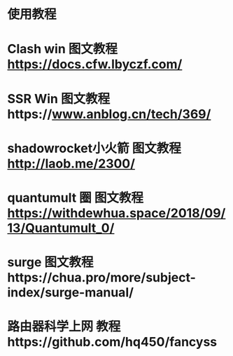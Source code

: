 # 使用教程

# Clash win  图文教程 https://docs.cfw.lbyczf.com/

# SSR Win 图文教程https://www.anblog.cn/tech/369/



# shadowrocket小火箭   图文教程 http://laob.me/2300/

# quantumult 圈  图文教程 https://withdewhua.space/2018/09/13/Quantumult_0/

# surge 图文教程https://chua.pro/more/subject-index/surge-manual/





# 路由器科学上网 教程https://github.com/hq450/fancyss
